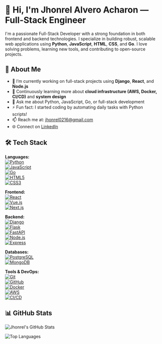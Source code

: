 # 👋 Hi, I'm Jhonrel Alvero Acharon — Full-Stack Engineer

I'm a passionate Full-Stack Developer with a strong foundation in both frontend and backend technologies. I specialize in building robust, scalable web applications using **Python**, **JavaScript**, **HTML**, **CSS**, and **Go**. I love solving problems, learning new tools, and contributing to open-source projects.

## 🧠 About Me
- 🔭 I’m currently working on full-stack projects using **Django**, **React**, and **Node.js**
- 🌱 Continuously learning more about **cloud infrastructure (AWS, Docker, CI/CD)** and **system design**
- 💬 Ask me about Python, JavaScript, Go, or full-stack development
- ⚡ Fun fact: I started coding by automating daily tasks with Python scripts!
- 📫 Reach me at: jhonrel0216@gmail.com  
- 🌐 Connect on [LinkedIn](https://linkedin.com/in/universe0216)

## 🛠️ Tech Stack

**Languages:**  
[![Python](https://img.shields.io/badge/Python-3776AB?logo=python&logoColor=white)](https://www.python.org/)  
[![JavaScript](https://img.shields.io/badge/JavaScript-F7DF1E?logo=javascript&logoColor=black)](https://developer.mozilla.org/en-US/docs/Web/JavaScript)  
[![Go](https://img.shields.io/badge/Go-00ADD8?logo=go&logoColor=white)](https://golang.org/)  
[![HTML5](https://img.shields.io/badge/HTML5-E34F26?logo=html5&logoColor=white)](https://developer.mozilla.org/en-US/docs/Web/HTML)  
[![CSS3](https://img.shields.io/badge/CSS3-1572B6?logo=css3&logoColor=white)](https://developer.mozilla.org/en-US/docs/Web/CSS)

**Frontend:**  
[![React](https://img.shields.io/badge/React-61DAFB?logo=react&logoColor=black)](https://reactjs.org/)  
[![Vue.js](https://img.shields.io/badge/Vue.js-4FC08D?logo=vue.js&logoColor=white)](https://vuejs.org/)  
[![Next.js](https://img.shields.io/badge/Next.js-000000?logo=next.js&logoColor=white)](https://nextjs.org/)

**Backend:**  
[![Django](https://img.shields.io/badge/Django-092E20?logo=django&logoColor=white)](https://www.djangoproject.com/)  
[![Flask](https://img.shields.io/badge/Flask-000000?logo=flask&logoColor=white)](https://flask.palletsprojects.com/)  
[![FastAPI](https://img.shields.io/badge/FastAPI-009688?logo=fastapi&logoColor=white)](https://fastapi.tiangolo.com/)  
[![Node.js](https://img.shields.io/badge/Node.js-339933?logo=node.js&logoColor=white)](https://nodejs.org/)  
[![Express](https://img.shields.io/badge/Express-000000?logo=express&logoColor=white)](https://expressjs.com/)

**Databases:**  
[![PostgreSQL](https://img.shields.io/badge/PostgreSQL-336791?logo=postgresql&logoColor=white)](https://www.postgresql.org/)  
[![MongoDB](https://img.shields.io/badge/MongoDB-47A248?logo=mongodb&logoColor=white)](https://www.mongodb.com/)

**Tools & DevOps:**  
[![Git](https://img.shields.io/badge/Git-F05032?logo=git&logoColor=white)](https://git-scm.com/)  
[![GitHub](https://img.shields.io/badge/GitHub-181717?logo=github&logoColor=white)](https://github.com/universe0216)  
[![Docker](https://img.shields.io/badge/Docker-2496ED?logo=docker&logoColor=white)](https://www.docker.com/)  
[![AWS](https://img.shields.io/badge/AWS-232F3E?logo=amazonaws&logoColor=white)](https://aws.amazon.com/)  
[![CI/CD](https://img.shields.io/badge/CI/CD-0A0A0A?logo=githubactions&logoColor=white)](https://docs.github.com/en/actions)

## 📊 GitHub Stats
![Jhonrel's GitHub Stats](https://github-readme-stats.vercel.app/api?username=universe0216&show_icons=true&theme=tokyonight)

![Top Languages](https://github-readme-stats.vercel.app/api/top-langs/?username=universe0216&layout=compact&theme=tokyonight)
